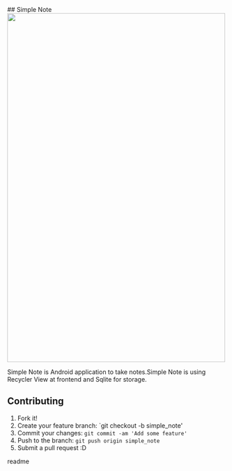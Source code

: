 <snippet>
  <content>
## Simple Note




<img src="https://cloud.githubusercontent.com/assets/10378868/16711855/f9983044-4689-11e6-8f29-78c83d9f98ce.png"  width=500 height=800>




Simple Note is Android application to take notes.Simple Note is using Recycler View at frontend  and Sqlite for storage.


## Contributing
1. Fork it!
2. Create your feature branch: `git checkout -b simple_note'
3. Commit your changes: `git commit -am 'Add some feature'`
4. Push to the branch: `git push origin simple_note`
5. Submit a pull request :D

</content>
  <tabTrigger>readme</tabTrigger>
</snippet>
